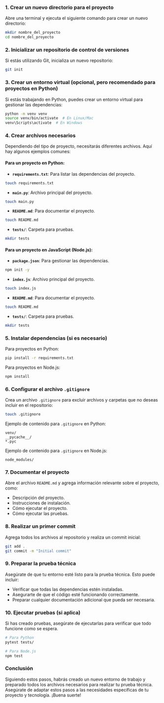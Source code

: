 ### 1. Crear un nuevo directorio para el proyecto

Abre una terminal y ejecuta el siguiente comando para crear un nuevo directorio:

```bash
mkdir nombre_del_proyecto
cd nombre_del_proyecto
```

### 2. Inicializar un repositorio de control de versiones

Si estás utilizando Git, inicializa un nuevo repositorio:

```bash
git init
```

### 3. Crear un entorno virtual (opcional, pero recomendado para proyectos en Python)

Si estás trabajando en Python, puedes crear un entorno virtual para gestionar las dependencias:

```bash
python -m venv venv
source venv/bin/activate  # En Linux/Mac
venv\Scripts\activate  # En Windows
```

### 4. Crear archivos necesarios

Dependiendo del tipo de proyecto, necesitarás diferentes archivos. Aquí hay algunos ejemplos comunes:

#### Para un proyecto en Python:

- **`requirements.txt`**: Para listar las dependencias del proyecto.

```bash
touch requirements.txt
```

- **`main.py`**: Archivo principal del proyecto.

```bash
touch main.py
```

- **`README.md`**: Para documentar el proyecto.

```bash
touch README.md
```

- **`tests/`**: Carpeta para pruebas.

```bash
mkdir tests
```

#### Para un proyecto en JavaScript (Node.js):

- **`package.json`**: Para gestionar las dependencias.

```bash
npm init -y
```

- **`index.js`**: Archivo principal del proyecto.

```bash
touch index.js
```

- **`README.md`**: Para documentar el proyecto.

```bash
touch README.md
```

- **`tests/`**: Carpeta para pruebas.

```bash
mkdir tests
```

### 5. Instalar dependencias (si es necesario)

Para proyectos en Python:

```bash
pip install -r requirements.txt
```

Para proyectos en Node.js:

```bash
npm install
```

### 6. Configurar el archivo `.gitignore`

Crea un archivo `.gitignore` para excluir archivos y carpetas que no deseas incluir en el repositorio:

```bash
touch .gitignore
```

Ejemplo de contenido para `.gitignore` en Python:

```
venv/
__pycache__/
*.pyc
```

Ejemplo de contenido para `.gitignore` en Node.js:

```
node_modules/
```

### 7. Documentar el proyecto

Abre el archivo `README.md` y agrega información relevante sobre el proyecto, como:

- Descripción del proyecto.
- Instrucciones de instalación.
- Cómo ejecutar el proyecto.
- Cómo ejecutar las pruebas.

### 8. Realizar un primer commit

Agrega todos los archivos al repositorio y realiza un commit inicial:

```bash
git add .
git commit -m "Initial commit"
```

### 9. Preparar la prueba técnica

Asegúrate de que tu entorno esté listo para la prueba técnica. Esto puede incluir:

- Verificar que todas las dependencias estén instaladas.
- Asegurarte de que el código esté funcionando correctamente.
- Preparar cualquier documentación adicional que pueda ser necesaria.

### 10. Ejecutar pruebas (si aplica)

Si has creado pruebas, asegúrate de ejecutarlas para verificar que todo funcione como se espera.

```bash
# Para Python
pytest tests/

# Para Node.js
npm test
```

### Conclusión

Siguiendo estos pasos, habrás creado un nuevo entorno de trabajo y preparado todos los archivos necesarios para realizar tu prueba técnica. Asegúrate de adaptar estos pasos a las necesidades específicas de tu proyecto y tecnología. ¡Buena suerte!

